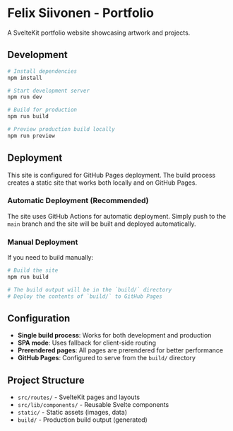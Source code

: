 # Felix Siivonen - Portfolio

A SvelteKit portfolio website showcasing artwork and projects.

## Development

```bash
# Install dependencies
npm install

# Start development server
npm run dev

# Build for production
npm run build

# Preview production build locally
npm run preview
```

## Deployment

This site is configured for GitHub Pages deployment. The build process creates a static site that works both locally and on GitHub Pages.

### Automatic Deployment (Recommended)

The site uses GitHub Actions for automatic deployment. Simply push to the `main` branch and the site will be built and deployed automatically.

### Manual Deployment

If you need to build manually:

```bash
# Build the site
npm run build

# The build output will be in the `build/` directory
# Deploy the contents of `build/` to GitHub Pages
```

## Configuration

- **Single build process**: Works for both development and production
- **SPA mode**: Uses fallback for client-side routing
- **Prerendered pages**: All pages are prerendered for better performance
- **GitHub Pages**: Configured to serve from the `build/` directory

## Project Structure

- `src/routes/` - SvelteKit pages and layouts
- `src/lib/components/` - Reusable Svelte components
- `static/` - Static assets (images, data)
- `build/` - Production build output (generated)
